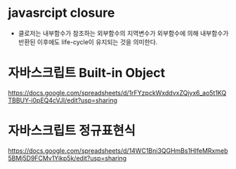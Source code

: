 # javasrcipt closure

* 클로저는 내부함수가 참조하는 외부함수의 지역변수가 외부함수에 의해 내부함수가 반환된 이후에도 life-cycle이 유지되는 것을 의미한다.



# 자바스크립트 Built-in Object
https://docs.google.com/spreadsheets/d/1rFYzpckWxddvxZQjyx6_ao5t1KQTBBUY-i0pEQ4cVJI/edit?usp=sharing

# 자바스크립트 정규표현식
https://docs.google.com/spreadsheets/d/14WC1Bni3QGHmBs1HIfeMRxmeb5BMj5D9FCMv1Yikp5k/edit?usp=sharing